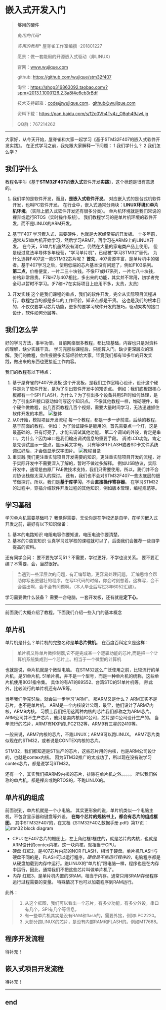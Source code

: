 
# **嵌入式开发入门**
>**够用的硬件**
>
>*能用的代码**
>
>*实用的教程**
>屋脊雀工作室编撰 -201801227
>
>愿景：做一套能用的开源嵌入式驱动（非LINUX）
>
>官网：www.wujique.com
>
>github: https://github.com/wujique/stm32f407
>
>淘宝：https://shop316863092.taobao.com/?spm=2013.1.1000126.2.3a8f4e6eb3rBdf
>
>技术支持邮箱：code@wujique.com、github@wujique.com
>
>资料下载：https://pan.baidu.com/s/12o0Vh4Tv4z_O8qh49JwLjg
>
>QQ群：767214262
---

大家好，从今天开始，屋脊雀和大家一起学习《基于STM32F407的嵌入式软件开发实践》。
在正式学习之前，我先跟大家解释一下问题：
1 我们学什么？
2 我们怎么学？

## 我们学什么
教程名字叫《基于**STM32F407**的**嵌入式**软件开发**实践**》，这个标题是很有意思的。
1. 我们学的是软件开发，而且，**是嵌入式软件开发**。
对应嵌入式的是台式机软件开发，也叫PC软件开发。
在行业中，嵌入式通常分两块：**LINUX环境**和**单片机环境**。（实际上嵌入式软件开发还有很多分类）。
单片机环境就是我们常说的裸奔或运行RTOS（实时操作系统）。
我们教程学习的是单片机环境的软件开发，而不是LINUX的ARM开发。
2. 基于F407
学习嵌入式，需要硬件，也就是大家经常买的开发板。
十多年前，通常从51单片机开始学习，然后学习ARM7，再学习在ARM9上的LINUX开发。
在今天，51单片机虽然没有消亡，仍然在大量的家电类产品上使用。
但是经过意法半导体多年经营，"学习单片机"，已经被“学习STM32”替代。
为什么选择F407这一款STM32芯片呢？
**首先**，407资源丰富，是单片机中的强者。基于407学习之后，使用低端的芯片基本没有问题了，例如F103系列。
**第二点**，价格便宜，一片二三十块钱。不像F7或H7系列，一片七八十块钱，价格非常昂贵。F7&H7与407相比，多出来的功能，其实并不常用，初学者完全可以暂时不学习。(F7和H7在实际项目上应用不多，太贵，太贵)

3. 开发实践
这个是我们课程的重点，我们的软件开发，完全从实际项目流程进行，教程包含的都是多年的工作经验，知识点都是干货。
这也是我们的根本目的，不仅仅要学习芯片功能，更多的要学习软件开发的技巧，驱动架构的接口设计，软件如何分层等。

## 我们怎么学
好的学习方法，事半功倍。
目前网络很多教程，都比较基础，内容也只是对资料的理解，缺少实践干货。
学习完那些课程后，只能算入门。缺少更深层次的理解。我们的教程，会传授很多实际经验给大家。毕竟我们都有10多年的开发实践，做出来的东西也更接近工作内容。

我们的教程有以下特点：
1. 基于屋脊雀的F407开发板
这个开发板，是我们工作室精心设计，设计这个硬件是为了软件开发，是为了引出软件开发中的知识点。
例如：我们底板跟核心板都有一个SPI FLASH，为什么？为了引出多个设备共用SPI时如何处理，是为了引出SPI接口驱动如何写这个知识点。
不像其他教程一样，堆砌硬件，每个硬件做教程，出几百页教程几百个视频，需要大量时间学习，无法迅速抓住软件开发的本质。
![整体](pic/pic01.jpg)
2. 从0开始，模拟项目开发流程
每一个教程，都是一步一步前进，后续的教程，基于前面的教程。
例如：
为了验证硬件是能用的，首先需要点一个灯，这是最基础的。只有灯亮了，才能去调试其他功能。
第二个调试的外设，肯定是串口，为什么？因为串口是我们输出调试信息的重要手段。
调试LCD功能，肯定是先调试显示一些点，显示英文字母。
只有等SPI FLASH或者SD卡文件系统调试好后，才会做显示汉字图片。
![教程目录](pic/pic02.jpg)
3. 重实践
我们更注重实际项目开发需要的知识，更注重实际项目开发的流程，对于实际开发中不需要深入了解的，暂时不做过多解释。
例如USB协议，实际开发中，通常是由原厂FAE做技术支持，我们只需要使用，所以，我们并不会对协议栈做太深入的探讨。
还有，我们也不会对STM32F407一些太底层的细节做探讨。所以，我们是**基于库学习**，不会**直接操作寄存器**。
在学习STM32的过程中，穿插介绍软件开发过程的其他知识，例如版本管理，编程规范等。

## 学习基础

学习单片机需要基础吗？
我觉得需要，无论你是在学校还是自学，在学习嵌入式开发之前，最好有以下知识储备：

1. 基本的电路知识
电阻电容你要知道，电压电流你要清楚。
2. 基本的C语言知识
认真学习过学校的课程就可以了，后面我们会推荐一些自学提高的资料。

还有同学会问：
要不要先学习51？不需要，学过更好，不学也没关系。
要不要汇编？不需要，会，当然很好。
>当遇到一些深层次的问题，有汇编帮助，更容易处理问题。
汇编思维会帮助你写出更健壮的程序，在写C代码的时候，你会时刻想着，这样写，会不会溢出啊，会不会有问题啊。（本人毕业后写过3年6052汇编）。

学习需要做什么装备？
需要一台电脑，一套开发板，还有就是**定下心**。

---

前面我们大概介绍了教程，下面我们介绍一些入门的基本概念

## 单片机
单片机是什么？单片机的完整名称是**单芯片微机**。
在百度百科定义是这样：
>单片机又称单片微控制器,它不是完成某一个逻辑功能的芯片,而是把一个计算机系统集成到一个芯片上。相当于一个微型的计算机

也就是说，单片机就是个微型电脑。
在STM32这么广泛使用之前，比较流行的单片机，是51单片机.
51单片机，并不是一个型号，而是一种单片机的统称，这些单片机使用8031指令集。
具体的有AT的89S52、台湾STC的51单片机等。
除此外，比较流行的单片机还有AVR等。

当年我们学完51后，就会进一步学习“ARM”。
那ARM又是什么？
ARM其实不是芯片，也不是单片机。
ARM是一个内核设计公司，最早，他们设计了ARM7内核，ARM9内核。
习惯上我们把用这两种内核的芯片我们都称之为ARM芯片。
ARM公司并不生产芯片，他只是卖内核给IC公司，芯片是IC公司设计生产的。
当年流行的芯片，ARM7有NXP的LPC2132等，ARM9有三星的2410等。

一般来说，ARM7内核的芯片，不跑LINUX；ARM9可以跑LINUX。
ARM7芯片类似现在的STM32，或者说是CONTEX内核的芯片。

STM32，我们都知道是ST生产的芯片，这些芯片用的内核，也是ARM公司设计的，也就是contex内核。
因为STM32推广的太成功了，所以现在没有说学习contex芯片，都是说学习STM32。

还有一个，其实我们把ARM9内核的芯片，排除在单片机之外。。。。。
所以我们俗称的单片机，都是裸奔或跑RTOS的，不跑LINUX的。

## 单片机的组成

前面说到，单片机就是一个小电脑。
其实更形象的说，单片机类似一个电脑主机，不包含显示器和键盘等外设。
**在每个芯片的规格书上，都会有芯片的组成框图**。
其中STM32F407的，在文档《STM32F407_数据手册.pdf》第17页：
![stm32 block diagram](pic/pic03.jpg)

* CPU:
在F407芯片的框图上，左上角红框1框住的，就是芯片的内核，也就是ARM设计的contex内核。这一块内核，就相当于CPU。
* 硬盘
红框2，是407芯片内部的NOR FLASH，相当于硬盘。单片机FLASH与硬盘不同的是，FLASH可以运行程序，*硬盘是不能运行程序的*，电脑程序都是从硬盘加载到内存中运行。跑LINUX的“单片机”跟电脑一样，程序也是在内存中运行，因此，通常我们不把这些芯片叫做单片机了。
* 内存
红框3，是单片机内置的SRAM，相当于内存。通常只用SRAM存储程序运行过程需要的变量。
特殊情况下也可以加载程序到RAM运行。

此外：
>1. 从这个框图，我们可以看出一个芯片，有多少功能，有多少外设，串口有几个，SPI有几个等信息。
>2. 有一些单片机其实是没有RAM和flash的，需要外接，例如LPC2220。
>3. 大部分跑LINUX的芯片，是没有内部RAM和FLASH的。例如MT7688。

## 程序开发流程
待补充！

## 嵌入式项目开发流程
待补充！

---
end
---
